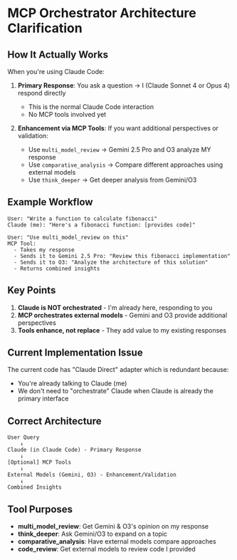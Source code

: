 # MCP Orchestrator Architecture Clarification

## How It Actually Works

When you're using Claude Code:

1. **Primary Response**: You ask a question → I (Claude Sonnet 4 or Opus 4) respond directly
   - This is the normal Claude Code interaction
   - No MCP tools involved yet

2. **Enhancement via MCP Tools**: If you want additional perspectives or validation:
   - Use `multi_model_review` → Gemini 2.5 Pro and O3 analyze MY response
   - Use `comparative_analysis` → Compare different approaches using external models
   - Use `think_deeper` → Get deeper analysis from Gemini/O3

## Example Workflow

```
User: "Write a function to calculate fibonacci"
Claude (me): "Here's a fibonacci function: [provides code]"

User: "Use multi_model_review on this"
MCP Tool: 
  - Takes my response
  - Sends it to Gemini 2.5 Pro: "Review this fibonacci implementation"
  - Sends it to O3: "Analyze the architecture of this solution"
  - Returns combined insights
```

## Key Points

1. **Claude is NOT orchestrated** - I'm already here, responding to you
2. **MCP orchestrates external models** - Gemini and O3 provide additional perspectives
3. **Tools enhance, not replace** - They add value to my existing responses

## Current Implementation Issue

The current code has "Claude Direct" adapter which is redundant because:
- You're already talking to Claude (me)
- We don't need to "orchestrate" Claude when Claude is already the primary interface

## Correct Architecture

```
User Query
    ↓
Claude (in Claude Code) - Primary Response
    ↓
[Optional] MCP Tools
    ↓
External Models (Gemini, O3) - Enhancement/Validation
    ↓
Combined Insights
```

## Tool Purposes

- **multi_model_review**: Get Gemini & O3's opinion on my response
- **think_deeper**: Ask Gemini/O3 to expand on a topic
- **comparative_analysis**: Have external models compare approaches
- **code_review**: Get external models to review code I provided